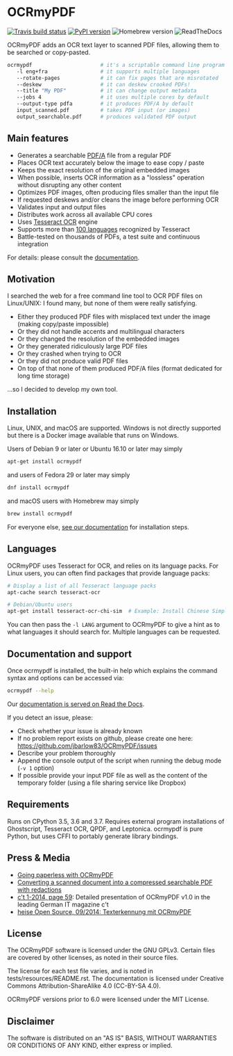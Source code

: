 OCRmyPDF
========

[![Travis build status][travis]](https://travis-ci.org/jbarlow83/OCRmyPDF) [![PyPI version][pypi]](https://pypi.org/project/ocrmypdf/) ![Homebrew version][homebrew] ![ReadTheDocs][docs]

[travis]: https://travis-ci.org/jbarlow83/OCRmyPDF.svg?branch=master "Travis build status"

[pypi]: https://img.shields.io/pypi/v/ocrmypdf.svg "PyPI version"

[homebrew]: https://img.shields.io/homebrew/v/ocrmypdf.svg "Homebrew version"

[docs]: https://readthedocs.org/projects/ocrmypdf/badge/?version=latest "RTD"

OCRmyPDF adds an OCR text layer to scanned PDF files, allowing them to be searched or copy-pasted.

```bash
ocrmypdf                      # it's a scriptable command line program
   -l eng+fra                 # it supports multiple languages
   --rotate-pages             # it can fix pages that are misrotated
   --deskew                   # it can deskew crooked PDFs!
   --title "My PDF"           # it can change output metadata
   --jobs 4                   # it uses multiple cores by default
   --output-type pdfa         # it produces PDF/A by default
   input_scanned.pdf          # takes PDF input (or images)
   output_searchable.pdf      # produces validated PDF output
```

Main features
-------------

- Generates a searchable [PDF/A](https://en.wikipedia.org/?title=PDF/A) file from a regular PDF
- Places OCR text accurately below the image to ease copy / paste
- Keeps the exact resolution of the original embedded images
- When possible, inserts OCR information as a "lossless" operation without disrupting any other content
- Optimizes PDF images, often producing files smaller than the input file
- If requested deskews and/or cleans the image before performing OCR
- Validates input and output files
- Distributes work across all available CPU cores
- Uses [Tesseract OCR](https://github.com/tesseract-ocr/tesseract) engine
- Supports more than [100 languages](https://github.com/tesseract-ocr/tessdata) recognized by Tesseract
- Battle-tested on thousands of PDFs, a test suite and continuous integration

For details: please consult the [documentation](https://ocrmypdf.readthedocs.io/en/latest/).

Motivation
----------

I searched the web for a free command line tool to OCR PDF files on Linux/UNIX: I found many, but none of them were really satisfying.

- Either they produced PDF files with misplaced text under the image (making copy/paste impossible)
- Or they did not handle accents and multilingual characters
- Or they changed the resolution of the embedded images
- Or they generated ridiculously large PDF files
- Or they crashed when trying to OCR
- Or they did not produce valid PDF files
- On top of that none of them produced PDF/A files (format dedicated for long time storage)

...so I decided to develop my own tool.

Installation
------------

Linux, UNIX, and macOS are supported. Windows is not directly supported but there is a Docker image available that runs on Windows.

Users of Debian 9 or later or Ubuntu 16.10 or later may simply

```bash
apt-get install ocrmypdf
```

and users of Fedora 29 or later may simply

```bash
dnf install ocrmypdf
```

and macOS users with Homebrew may simply

```bash
brew install ocrmypdf
```

For everyone else, [see our documentation](https://ocrmypdf.readthedocs.io/en/latest/installation.html) for installation steps.

Languages
---------

OCRmyPDF uses Tesseract for OCR, and relies on its language packs. For Linux users, you can often find packages that provide language packs:

```bash
# Display a list of all Tesseract language packs
apt-cache search tesseract-ocr

# Debian/Ubuntu users
apt-get install tesseract-ocr-chi-sim  # Example: Install Chinese Simplified language back
```

You can then pass the `-l LANG` argument to OCRmyPDF to give a hint as to what languages it should search for. Multiple languages can be requested.

Documentation and support
-------------------------

Once ocrmypdf is installed, the built-in help which explains the command syntax and options can be accessed via:

```bash
ocrmypdf --help
```

Our [documentation is served on Read the Docs](https://ocrmypdf.readthedocs.io/en/latest/index.html).

If you detect an issue, please:

- Check whether your issue is already known
- If no problem report exists on github, please create one here: <https://github.com/jbarlow83/OCRmyPDF/issues>
- Describe your problem thoroughly
- Append the console output of the script when running the debug mode (`-v 1` option)
- If possible provide your input PDF file as well as the content of the temporary folder (using a file sharing service like Dropbox)

Requirements
------------

Runs on CPython 3.5, 3.6 and 3.7. Requires external program installations of Ghostscript, Tesseract OCR, QPDF, and Leptonica. ocrmypdf is pure Python, but uses CFFI to portably generate library bindings.

Press & Media
-------------

- [Going paperless with OCRmyPDF](https://medium.com/@ikirichenko/going-paperless-with-ocrmypdf-e2f36143f46a)
- [Converting a scanned document into a compressed searchable PDF with redactions](https://medium.com/@treyharris/converting-a-scanned-document-into-a-compressed-searchable-pdf-with-redactions-63f61c34fe4c)
- [c't 1-2014, page 59](http://heise.de/-2279695): Detailed presentation of OCRmyPDF v1.0 in the leading German IT magazine c't
- [heise Open Source, 09/2014: Texterkennung mit OCRmyPDF](http://heise.de/-2356670)

License
-------

The OCRmyPDF software is licensed under the GNU GPLv3. Certain files are covered by other licenses, as noted in their source files.

The license for each test file varies, and is noted in tests/resources/README.rst. The documentation is licensed under Creative Commons Attribution-ShareAlike 4.0 (CC-BY-SA 4.0).

OCRmyPDF versions prior to 6.0 were licensed under the MIT License.

Disclaimer
----------

The software is distributed on an "AS IS" BASIS, WITHOUT WARRANTIES OR CONDITIONS OF ANY KIND, either express or implied.
